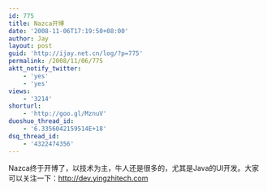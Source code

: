 ```yaml
---
id: 775
title: Nazca开博
date: '2008-11-06T17:19:50+08:00'
author: Jay
layout: post
guid: 'http://ijay.net.cn/log/?p=775'
permalink: /2008/11/06/775
aktt_notify_twitter:
    - 'yes'
    - 'yes'
views:
    - '3214'
shorturl:
    - 'http://goo.gl/MznuV'
duoshuo_thread_id:
    - '6.3356042159514E+18'
dsq_thread_id:
    - '4322474356'
---
```


Nazca终于开博了，以技术为主，牛人还是很多的，尤其是Java的UI开发。大家可以关注一下：<a href="http://dev.yingzhitech.com" target="blank">http://dev.yingzhitech.com</a>